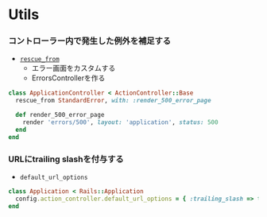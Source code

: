 # Utils
### コントローラー内で発生した例外を補足する
- [`rescue_from`](https://railsguides.jp/action_controller_overview.html#rescue-from)
  - エラー画面をカスタムする
  - ErrorsControllerを作る
```ruby
class ApplicationController < ActionController::Base
  rescue_from StandardError, with: :render_500_error_page

  def render_500_error_page
    render 'errors/500', layout: 'application', status: 500
  end
end
```

### URLにtrailing slashを付与する
- `default_url_options`
```ruby
class Application < Rails::Application
  config.action_controller.default_url_options = { :trailing_slash => true }
end
```
